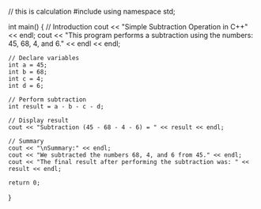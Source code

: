 // this is calculation
#include <iostream>
using namespace std;

int main() {
    // Introduction
    cout << "Simple Subtraction Operation in C++" << endl;
    cout << "This program performs a subtraction using the numbers: 45, 68, 4, and 6." << endl << endl;

    // Declare variables
    int a = 45;
    int b = 68;
    int c = 4;
    int d = 6;

    // Perform subtraction
    int result = a - b - c - d;

    // Display result
    cout << "Subtraction (45 - 68 - 4 - 6) = " << result << endl;

    // Summary
    cout << "\nSummary:" << endl;
    cout << "We subtracted the numbers 68, 4, and 6 from 45." << endl;
    cout << "The final result after performing the subtraction was: " << result << endl;

    return 0;
}
